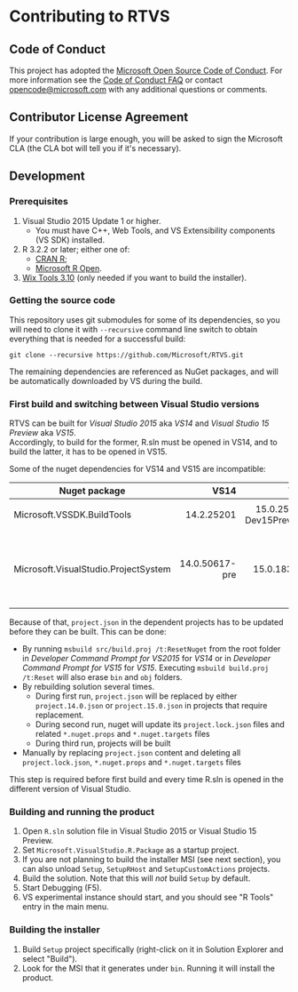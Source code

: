 # Contributing to RTVS

## Code of Conduct
This project has adopted the [Microsoft Open Source Code of Conduct](https://opensource.microsoft.com/codeofconduct/).
For more information see the [Code of Conduct FAQ](https://opensource.microsoft.com/codeofconduct/faq/) or contact
[opencode@microsoft.com](mailto:opencode@microsoft.com) with any additional questions or comments.

## Contributor License Agreement
If your contribution is large enough, you will be asked to sign the Microsoft CLA (the CLA bot will tell you if it's necessary).

## Development

### Prerequisites

1. Visual Studio 2015 Update 1 or higher.
   - You must have C++, Web Tools, and VS Extensibility components (VS SDK) installed.
1. R 3.2.2 or later; either one of:
   - [CRAN R](https://cran.r-project.org/bin/windows/);
   - [Microsoft R Open](https://mran.revolutionanalytics.com/open/).
1. [Wix Tools 3.10](https://wix.codeplex.com/releases/view/617257) (only needed if you want to build the installer).

### Getting the source code

This repository uses git submodules for some of its dependencies, so you will need to clone it with `--recursive` command line
switch to obtain everything that is needed for a successful build:

```shell
git clone --recursive https://github.com/Microsoft/RTVS.git
```

The remaining dependencies are referenced as NuGet packages, and will be automatically downloaded by VS during the build.

### First build and switching between Visual Studio versions
RTVS can be built for *Visual Studio 2015* aka *VS14* and *Visual Studio 15 Preview* aka *VS15*.    
Accordingly, to build for the former, R.sln must be opened in VS14, and to build the latter, it has to be opened in VS15.

Some of the nuget dependencies for VS14 and VS15 are incompatible:

| Nuget package                        | VS14           | VS15                     | Dependent projects
| ------------------------------------ |---------------:| ------------------------:| ------------------
| Microsoft.VSSDK.BuildTools           | 14.2.25201     | 15.0.25201-Dev15Preview2 | <ul><li>Microsoft.VisualStudio.R.Package</li></ul>
| Microsoft.VisualStudio.ProjectSystem | 14.0.50617-pre | 15.0.183-pre             | <ul><li>Microsoft.VisualStudio.ProjectSystem.FileSystemMirroring</li><li>Microsoft.VisualStudio.ProjectSystem.FileSystemMirroring.Test</li><li>Microsoft.VisualStudio.R.Package</li><li>Microsoft.VisualStudio.R.Package.Test</li><li>Microsoft.VisualStudio.Shell.Mocks</li></ul>

Because of that, `project.json` in the dependent projects has to be updated before they can be built. This can be done:
- By running `msbuild src/build.proj /t:ResetNuget` from the root folder in *Developer Command Prompt for VS2015* for *VS14* or in *Developer Command Prompt for VS15* for *VS15*. Executing `msbuild build.proj /t:Reset` will also erase `bin` and `obj` folders.
- By rebuilding solution several times. 
  - During first run, `project.json` will be replaced by either `project.14.0.json` or `project.15.0.json` in projects that require replacement.
  - During second run, nuget will update its `project.lock.json` files and related `*.nuget.props` and `*.nuget.targets` files
  - During third run, projects will be built
- Manually by replacing `project.json` content and deleting all `project.lock.json`, `*.nuget.props` and `*.nuget.targets` files

This step is required before first build and every time R.sln is opened in the different version of Visual Studio.

### Building and running the product
1. Open `R.sln` solution file in Visual Studio 2015 or Visual Studio 15 Preview.
1. Set `Microsoft.VisualStudio.R.Package` as a startup project.
1. If you are not planning to build the installer MSI (see next section), you can also unload `Setup`, `SetupRHost` and `SetupCustomActions` projects.
1. Build the solution. Note that this will _not_ build `Setup` by default.
1. Start Debugging (F5).
1. VS experimental instance should start, and you should see "R Tools" entry in the main menu.

### Building the installer
1. Build `Setup` project specifically (right-click on it in Solution Explorer and select "Build").
1. Look for the MSI that it generates under `bin`. Running it will install the product.
